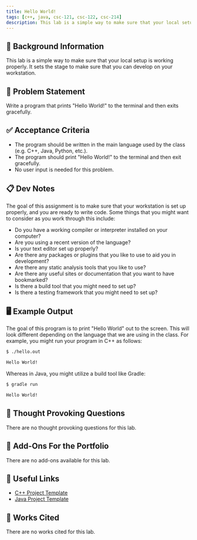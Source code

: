 ```yaml
---
title: Hello World!
tags: [c++, java, csc-121, csc-122, csc-214]
description: This lab is a simple way to make sure that your local setup is working properly. It sets the stage to make sure that you can develop on your workstation.
---
```


## 🔖 Background Information

This lab is a simple way to make sure that your local setup is working properly. It sets the stage to make sure that you can develop on your workstation.

## 🎯 Problem Statement

Write a program that prints "Hello World!" to the terminal and then exits gracefully.

## ✅ Acceptance Criteria

* The program should be written in the main language used by the class (e.g. C++, Java, Python, etc.).
* The program should print "Hello World!" to the terminal and then exit gracefully.
* No user input is needed for this problem.

## 📋 Dev Notes

The goal of this assignment is to make sure that your workstation is set up properly, and you are ready to write code. Some things that you might want to consider as you work through this include:

* Do you have a working compiler or interpreter installed on your computer?
* Are you using a recent version of the language?
* Is your text editor set up properly?
* Are there any packages or plugins that you like to use to aid you in development?
* Are there any static analysis tools that you like to use?
* Are there any useful sites or documentation that you want to have bookmarked?
* Is there a build tool that you might need to set up?
* Is there a testing framework that you might need to set up?

## 🖥️ Example Output

The goal of this program is to print "Hello World" out to the screen. This will look different depending on the language that we are using in the class. For example, you might run your program in C++ as follows:

```bash
$ ./hello.out

Hello World!
```

Whereas in Java, you might utilize a build tool like Gradle:

```bash
$ gradle run

Hello World!
```

## 📝 Thought Provoking Questions

There are no thought provoking questions for this lab.

## 💼 Add-Ons For the Portfolio

There are no add-ons available for this lab.

## 🔗 Useful Links

* [C++ Project Template](https://github.com/cmvandrevala/hello-world-cpp-template)
* [Java Project Template](https://github.com/cmvandrevala/hello-world-java-template)

## 📘 Works Cited

There are no works cited for this lab.
